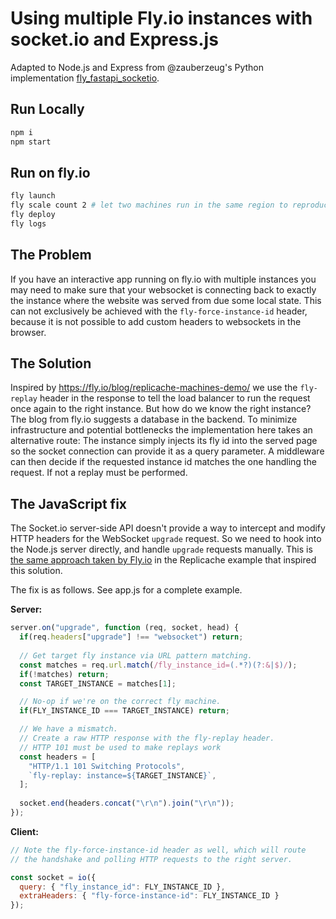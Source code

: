 # Using multiple Fly.io instances with socket.io and Express.js

Adapted to Node.js and Express from @zauberzeug's Python implementation [fly_fastapi_socketio](https://github.com/zauberzeug/fly_fastapi_socketio).

## Run Locally

```bash
npm i
npm start
```

## Run on fly.io

```bash
fly launch
fly scale count 2 # let two machines run in the same region to reproduce the error
fly deploy
fly logs
```

## The Problem

If you have an interactive app running on fly.io with multiple instances
you may need to make sure that your websocket is connecting back to exactly the instance where the website was served from due some local state.
This can not exclusively be achieved with the `fly-force-instance-id` header, because it is not possible to add custom headers to websockets in the browser.

## The Solution

Inspired by https://fly.io/blog/replicache-machines-demo/ we use the `fly-replay` header in the response 
to tell the load balancer to run the request once again to the right instance.
But how do we know the right instance? The blog from fly.io suggests a database in the backend.
To minimize infrastructure and potential bottlenecks the implementation here takes an alternative route: 
The instance simply injects its fly id into the served page so the socket connection can provide it as a query parameter.
A middleware can then decide if the requested instance id matches the one handling the request.
If not a replay must be performed.

## The JavaScript fix

The Socket.io server-side API doesn't provide a way to intercept and modify HTTP headers for the WebSocket `upgrade` request. So we need to hook into the Node.js server directly, and handle `upgrade` requests manually. This is [the same approach taken by Fly.io](https://github.com/fly-apps/replicache-websocket/blob/63cc00ad4875ce1a20780b7705ad72a4fd7c62f3/replicache-express/src/index.ts#L123) in the Replicache example that inspired this solution.

The fix is as follows. See app.js for a complete example.

**Server:**
```js
server.on("upgrade", function (req, socket, head) {
  if(req.headers["upgrade"] !== "websocket") return;
  
  // Get target fly instance via URL pattern matching.
  const matches = req.url.match(/fly_instance_id=(.*?)(?:&|$)/);
  if(!matches) return;
  const TARGET_INSTANCE = matches[1];

  // No-op if we're on the correct fly machine.
  if(FLY_INSTANCE_ID === TARGET_INSTANCE) return;

  // We have a mismatch.
  // Create a raw HTTP response with the fly-replay header.
  // HTTP 101 must be used to make replays work
  const headers = [
    "HTTP/1.1 101 Switching Protocols",
    `fly-replay: instance=${TARGET_INSTANCE}`,
  ];
  
  socket.end(headers.concat("\r\n").join("\r\n"));
});
```

**Client:**
```js
// Note the fly-force-instance-id header as well, which will route
// the handshake and polling HTTP requests to the right server.

const socket = io({
  query: { "fly_instance_id": FLY_INSTANCE_ID }, 
  extraHeaders: { "fly-force-instance-id": FLY_INSTANCE_ID } 
});
```